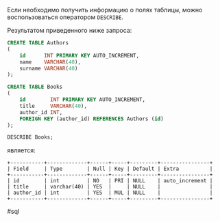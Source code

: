 Если необходимо получить информацию о полях таблицы, можно воспользоваться оператором `DESCRIBE`.

Результатом приведенного ниже запроса:

```sql
CREATE TABLE Authors
(
    id      INT PRIMARY KEY AUTO_INCREMENT,
    name    VARCHAR(40),
    surname VARCHAR(40)
);

CREATE TABLE Books
(
    id        INT PRIMARY KEY AUTO_INCREMENT,
    title     VARCHAR(40),
    author_id INT,
    FOREIGN KEY (author_id) REFERENCES Authors (id)
);

DESCRIBE Books;
```

является:

```no-highlight
+-----------+-------------+------+-----+---------+----------------+
| Field     | Type        | Null | Key | Default | Extra          |
+-----------+-------------+------+-----+---------+----------------+
| id        | int         | NO   | PRI | NULL    | auto_increment |
| title     | varchar(40) | YES  |     | NULL    |                |
| author_id | int         | YES  | MUL | NULL    |                |
+-----------+-------------+------+-----+---------+----------------+
```
#sql

